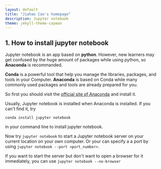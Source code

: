 ```yaml
---
layout: default
title: "Jiahao Cao's homepage"
description: Jupyter notebook
theme: jekyll-theme-cayman
---
```


## 1. How to install jupyter notebook

Jupyter notebook is an app based on **python**. However, new learners may get confused by the huge amount of packages while using python, so **Anaconda** is recommanded.

**Conda** is a powerful tool that help you manage the libraries, packages, and tools in your Computer. **Anaconda** is based on Conda while many commonly used packages and tools are already prepared for you.

So first you should visit the [official site of Anaconda](https://www.anaconda.com/) and install it.

Usually, Jupyter notebook is installed when Anaconda is installed. If you can't find it, try

```{linux}
conda install jupyter notebook
```

in your command line to install  jupyter notebook.

Now try ```jupyter notebook``` to start a Jupyter notebook server on your current location on your own computer. Or your can specify a a port by using ```jupyter notebook --port <port_number>```.

If you want to start the server but don't want to open a browser for it immediately, you can use ```jupyter notebook --no-browser```

